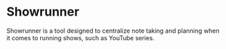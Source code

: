 # Showrunner
  Showrunner is a tool designed to centralize note taking and planning when it comes to running shows, such as YouTube series.

